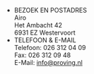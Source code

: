 - BEZOEK EN POSTADRES  
  Airo  
  Het Ambacht 42  
  6931 EZ Westervoort
- TELEFOON & E-MAIL  
  Telefoon: 026 312 04 09  
  Fax: 026 312 09 48  
  E-Mail: info@proving.nl  
